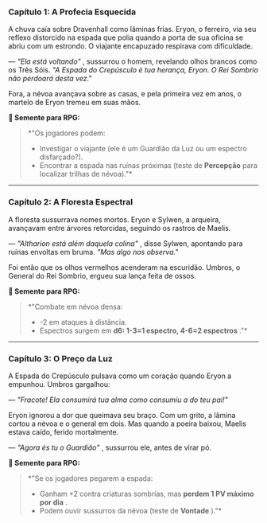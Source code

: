 ### **Capítulo 1: A Profecia Esquecida**

A chuva caía sobre Dravenhall como lâminas frias. Eryon, o ferreiro, via seu reflexo distorcido na espada que polia quando a porta de sua oficina se abriu com um estrondo. O viajante encapuzado respirava com dificuldade.

—  *"Ela está voltando"* , sussurrou o homem, revelando olhos brancos como os Três Sóis. *"A Espada do Crepúsculo é tua herança, Eryon. O Rei Sombrio não perdoará desta vez."*

Fora, a névoa avançava sobre as casas, e pela primeira vez em anos, o martelo de Eryon tremeu em suas mãos.

**🎲 Semente para RPG:**

> *"Os jogadores podem:
>
> * Investigar o viajante (ele é um Guardião da Luz ou um espectro disfarçado?).
> * Encontrar a espada nas ruínas próximas (teste de **Percepção** para localizar trilhas de névoa)."*

---

### **Capítulo 2: A Floresta Espectral**

A floresta sussurrava nomes mortos. Eryon e Sylwen, a arqueira, avançavam entre árvores retorcidas, seguindo os rastros de Maelis.

—  *"Altharion está além daquela colina"* , disse Sylwen, apontando para ruínas envoltas em bruma. *"Mas algo nos observa."*

Foi então que os olhos vermelhos acenderam na escuridão. Umbros, o General do Rei Sombrio, ergueu sua lança feita de ossos.

**🎲 Semente para RPG:**

> *"Combate em névoa densa:
>
> * -2 em ataques à distância.
> * Espectros surgem em  **d6: 1-3=1 espectro, 4-6=2 espectros** ."*

---

### **Capítulo 3: O Preço da Luz**

A Espada do Crepúsculo pulsava como um coração quando Eryon a empunhou. Umbros gargalhou:

— *"Fracote! Ela consumirá tua alma como consumiu a do teu pai!"*

Eryon ignorou a dor que queimava seu braço. Com um grito, a lâmina cortou a névoa e o general em dois. Mas quando a poeira baixou, Maelis estava caído, ferido mortalmente.

—  *"Agora és tu o Guardião"* , sussurrou ele, antes de virar pó.

**🎲 Semente para RPG:**

> *"Se os jogadores pegarem a espada:
>
> * Ganham +2 contra criaturas sombrias, mas  **perdem 1 PV máximo por dia** .
> * Podem ouvir sussurros da névoa (teste de  **Vontade** )."*
>

